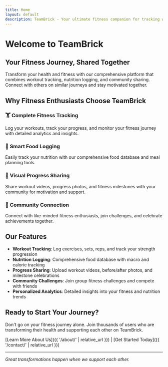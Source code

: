 ```yaml
---
title: Home
layout: default
description: TeamBrick - Your ultimate fitness companion for tracking workouts, logging meals, sharing progress, and connecting with your fitness community.
---
```


# Welcome to TeamBrick

## Your Fitness Journey, Shared Together

Transform your health and fitness with our comprehensive platform that combines workout tracking, nutrition logging, and community sharing. Connect with others on similar journeys and stay motivated together.

## Why Fitness Enthusiasts Choose TeamBrick

### 🏋️ **Complete Fitness Tracking**
Log your workouts, track your progress, and monitor your fitness journey with detailed analytics and insights.

### 🍎 **Smart Food Logging**  
Easily track your nutrition with our comprehensive food database and meal planning tools.

### 📱 **Visual Progress Sharing**
Share workout videos, progress photos, and fitness milestones with your community for motivation and support.

### 👥 **Community Connection**
Connect with like-minded fitness enthusiasts, join challenges, and celebrate achievements together.

## Our Features

- **Workout Tracking**: Log exercises, sets, reps, and track your strength progression
- **Nutrition Logging**: Comprehensive food database with macro and calorie tracking  
- **Progress Sharing**: Upload workout videos, before/after photos, and milestone celebrations
- **Community Challenges**: Join group fitness challenges and compete with friends
- **Personalized Analytics**: Detailed insights into your fitness and nutrition trends

## Ready to Start Your Journey?

Don't go on your fitness journey alone. Join thousands of users who are transforming their health and supporting each other on TeamBrick.

[Learn More About Us]({{ '/about/' | relative_url }}) | [Get Started Today]({{ '/contact/' | relative_url }})

---

*Great transformations happen when we support each other.*